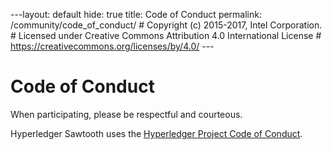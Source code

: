\-\--layout: default hide: true title: Code of Conduct permalink:
/community/code_of_conduct/ \# Copyright (c) 2015-2017, Intel
Corporation. \# Licensed under Creative Commons Attribution 4.0
International License \# <https://creativecommons.org/licenses/by/4.0/>
\-\--

# Code of Conduct

When participating, please be respectful and courteous.

Hyperledger Sawtooth uses the [Hyperledger Project Code of
Conduct](https://wiki.hyperledger.org/community/hyperledger-project-code-of-conduct).
